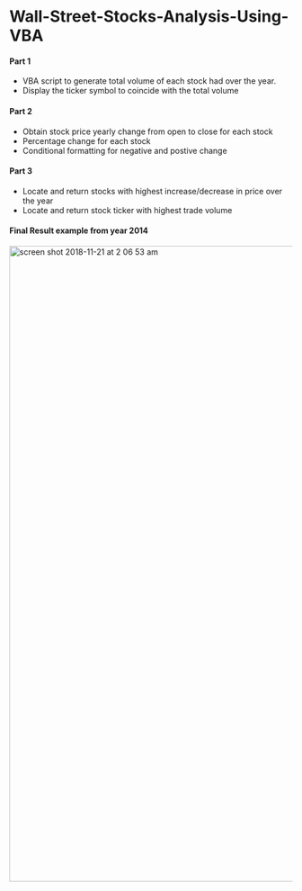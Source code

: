 # Wall-Street-Stocks-Analysis-Using-VBA
#### Part 1 
- VBA script to generate total volume of each stock had over the year.
- Display the ticker symbol to coincide with the total volume

#### Part 2
- Obtain stock price yearly change from open to close for each stock 
- Percentage change for each stock 
- Conditional formatting for negative and postive change 

#### Part 3
- Locate and return stocks with highest increase/decrease in price over the year
- Locate and return stock ticker with highest trade volume 

#### Final Result example from year 2014
<img width="1130" alt="screen shot 2018-11-21 at 2 06 53 am" src="https://user-images.githubusercontent.com/42792976/48827347-a0fec900-ed32-11e8-9113-7ee0fc767681.png">
